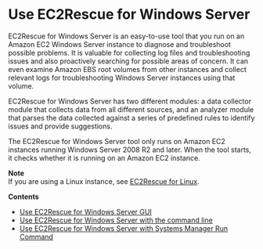 # Use EC2Rescue for Windows Server<a name="Windows-Server-EC2Rescue"></a>

EC2Rescue for Windows Server is an easy\-to\-use tool that you run on an Amazon EC2 Windows Server instance to diagnose and troubleshoot possible problems\. It is valuable for collecting log files and troubleshooting issues and also proactively searching for possible areas of concern\. It can even examine Amazon EBS root volumes from other instances and collect relevant logs for troubleshooting Windows Server instances using that volume\.

EC2Rescue for Windows Server has two different modules: a data collector module that collects data from all different sources, and an analyzer module that parses the data collected against a series of predefined rules to identify issues and provide suggestions\.

The EC2Rescue for Windows Server tool only runs on Amazon EC2 instances running Windows Server 2008 R2 and later\. When the tool starts, it checks whether it is running on an Amazon EC2 instance\.

**Note**  
If you are using a Linux instance, see [EC2Rescue for Linux](https://docs.aws.amazon.com/AWSEC2/latest/UserGuide/Linux-Server-EC2Rescue.html)\.

**Contents**
+ [Use EC2Rescue for Windows Server GUI](ec2rw-gui.md)
+ [Use EC2Rescue for Windows Server with the command line](ec2rw-cli.md)
+ [Use EC2Rescue for Windows Server with Systems Manager Run Command](ec2rw-ssm.md)
